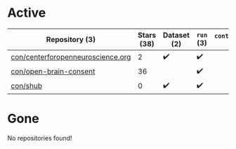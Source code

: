 # Active
| Repository (3) | Stars (38) | Dataset (2) | `run` (3) | `containers-run` |
| --- | --- | --- | --- | --- |
| [con/centerforopenneuroscience.org](https://github.com/con/centerforopenneuroscience.org) | 2 | :heavy_check_mark: | :heavy_check_mark: |  |
| [con/open-brain-consent](https://github.com/con/open-brain-consent) | 36 |  | :heavy_check_mark: |  |
| [con/shub](https://github.com/con/shub) | 0 | :heavy_check_mark: | :heavy_check_mark: |  |

# Gone
No repositories found!
